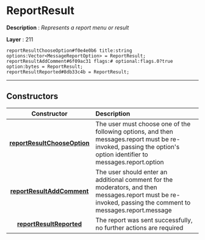 # ReportResult

**Description** : *Represents a report menu or result*

**Layer** : 211

```tl
reportResultChooseOption#f0e4e0b6 title:string options:Vector<MessageReportOption> = ReportResult;
reportResultAddComment#6f09ac31 flags:# optional:flags.0?true option:bytes = ReportResult;
reportResultReported#8db33c4b = ReportResult;
```

---

## Constructors

| Constructor | Description |
| :---: | :--- |
| [**reportResultChooseOption**](constructor/reportResultChooseOption) | The user must choose one of the following options, and then messages.report must be re-invoked, passing the option's option identifier to messages.report.option |
| [**reportResultAddComment**](constructor/reportResultAddComment) | The user should enter an additional comment for the moderators, and then messages.report must be re-invoked, passing the comment to messages.report.message |
| [**reportResultReported**](constructor/reportResultReported) | The report was sent successfully, no further actions are required |